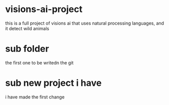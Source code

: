 # visions-ai-project
this is a full project of visions ai that uses natural processing languages, and it detect wild animals

# sub folder
the first one to be writedn the git 

# sub new project i have

i have made the first change